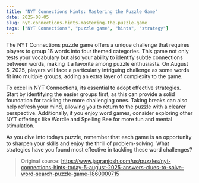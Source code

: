 ```yaml
---
title: "NYT Connections Hints: Mastering the Puzzle Game"
date: 2025-08-05
slug: nyt-connections-hints-mastering-the-puzzle-game
tags: ["NYT Connections", "puzzle game", "hints", "strategy"]
---
```


The NYT Connections puzzle game offers a unique challenge that requires players to group 16 words into four themed categories. This game not only tests your vocabulary but also your ability to identify subtle connections between words, making it a favorite among puzzle enthusiasts. On August 5, 2025, players will face a particularly intriguing challenge as some words fit into multiple groups, adding an extra layer of complexity to the game.

To excel in NYT Connections, its essential to adopt effective strategies. Start by identifying the easier groups first, as this can provide a solid foundation for tackling the more challenging ones. Taking breaks can also help refresh your mind, allowing you to return to the puzzle with a clearer perspective. Additionally, if you enjoy word games, consider exploring other NYT offerings like Wordle and Spelling Bee for more fun and mental stimulation.

As you dive into todays puzzle, remember that each game is an opportunity to sharpen your skills and enjoy the thrill of problem-solving. What strategies have you found most effective in tackling these word challenges?
> Original source: https://www.jagranjosh.com/us/puzzles/nyt-connections-hints-today-5-august-2025-answers-clues-to-solve-word-search-puzzle-game-1860000715